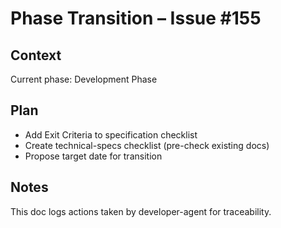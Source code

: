 # Phase Transition – Issue #155

## Context
Current phase: Development Phase

## Plan
- Add Exit Criteria to specification checklist
- Create technical-specs checklist (pre-check existing docs)
- Propose target date for transition

## Notes
This doc logs actions taken by developer-agent for traceability.
